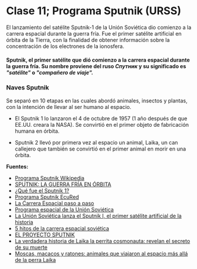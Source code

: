 # Clase 11; Programa Sputnik (URSS)

El lanzamiento del satélite Sputnik-1 de la Unión Soviética dio comienzo a la carrera espacial durante la guerra fría. Fue el primer satélite artificial en órbita de la Tierra, con la finalidad de obtener información sobre la concentración de los electrones de la ionosfera.

####  Sputnik, el primer satélite que dió comienzo a la carrera espacial durante la guerra fría. Su nombre proviene del ruso *Спутник* y su significado es *"satélite"* o *"compañero de viaje".*

### Naves Sputnik
Se separó en 10 etapas en las cuales abordó animales, insectos y plantas, con la intención de llevar al ser humano al espacio.

- El Sputnik 1 lo lanzaron el 4 de octubre de 1957 (1 año después de que EE.UU. creara la NASA). Se convirtió en el primer objeto de fabricación humana en órbita.

- Sputnik 2 llevó por primera vez al espacio un animal, Laika, un can callejero que también se convirtió en el primer animal en morir en una órbita.




**Fuentes:**
- [Programa Sputnik Wikipedia](https://es.wikipedia.org/wiki/Programa_Sputnik)
- [SPUTNIK: LA GUERRA FRÍA EN ÓRBITA](https://www.raco.cat/index.php/Quark/article/download/144324/196093)
- [¿Qué fue el Sputnik 1?](https://elordenmundial.com/hoy-en-la-historia/4-octubre/que-fue-sputnik-1/)
- [Programa Sputnik EcuRed](https://www.ecured.cu/Programa_Sputnik)
- [La Carrera Espacial paso a paso](https://www.nationalgeographic.com.es/llegada-del-hombre-a-la-luna/carrera-espacial-paso-a-paso_14369)
- [Programa espacial de la Unión Soviética](https://www.wikiwand.com/es/Programa_espacial_de_la_Uni%C3%B3n_Sovi%C3%A9tica)
- [La Unión Soviética lanza el Sputnik I, el primer satélite artificial de la historia](https://latam.historyplay.tv/hoy-en-la-historia/la-union-sovietica-lanza-el-sputnik-i-el-primer-satelite-artificial-de-la)
- [5 hitos de la carrera espacial soviética](https://www.bbvaopenmind.com/ciencia/fisica/5-hitos-de-la-carrera-espacial-sovietica/)
- [EL PROYECTO SPUTNIK](http://altorres.synology.me/cosmos/conquista_luna/sputnik/sputnik.htm)
- [La verdadera historia de Laika la perrita cosmonauta: revelan el secreto de su muerte](https://www.gtd.es/es/blog/la-verdadera-historia-de-laika-la-perrita-cosmonauta-revelan-el-secreto-de-su-muerte)
- [Moscas, macacos y ratones: animales que viajaron al espacio más allá de la perra Laika](https://maldita.es/malditaciencia/20220303/animales-viajaron-espacio-laika/)


